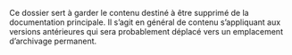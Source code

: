 Ce dossier sert à garder le contenu destiné à être supprimé de la documentation principale. Il s’agit en général de contenu s’appliquant aux versions antérieures qui sera probablement déplacé vers un emplacement d’archivage permanent.